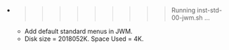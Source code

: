 * >>>>>>>>> Running inst-std-00-jwm.sh ...
  * Add default standard menus in JWM.
  * Disk size = 2018052K. Space Used = 4K.
